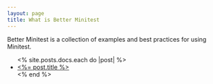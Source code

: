 ```yaml
---
layout: page
title: What is Better Minitest
---
```


Better Minitest is a collection of examples and best practices for using Minitest.

<ul>
  <% site.posts.docs.each do |post| %>
    <li>
      <a href="<%= post.url %>"><%= post.title %></a>
    </li>
  <% end %>
</ul>
